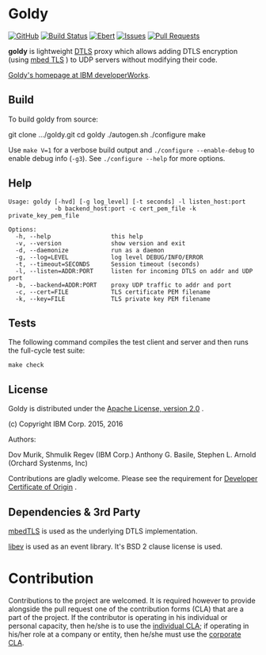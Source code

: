 # Goldy

[![GitHub](https://img.shields.io/github/license/teamorchard/goldy.svg)](https://github.com/teamorchard/goldy)
[![Build Status](https://travis-ci.org/teamorchard/goldy.svg?branch=master)](https://travis-ci.org/teamorchard/goldy)
[![Ebert](https://ebertapp.io/github/teamorchard/goldy.svg)](https://ebertapp.io/github/teamorchard/goldy)
[![Issues](https://img.shields.io/github/issues/teamorchard/goldy.svg)](https://github.com/teamorchard/goldy/issues?q=is:issue+is:open)
[![Pull Requests](https://img.shields.io/github/issues-pr/teamorchard/goldy.svg)](https://github.com/teamorchard/goldy/issues?q=is:open+is:pr)

**goldy** is lightweight [DTLS](https://en.wikipedia.org/wiki/Datagram_Transport_Layer_Security)
proxy which allows adding DTLS encryption (using [mbed TLS](https://tls.mbed.org) ) to UDP servers without modifying
their code.

[Goldy's homepage at IBM developerWorks](https://developer.ibm.com/open/goldy/).

## Build

To build goldy from source:

  git clone .../goldy.git
  cd goldy
  ./autogen.sh
  ./configure
  make

Use `make V=1` for a verbose build output and `./configure --enable-debug` to
enable debug info (`-g3`).  See `./configure --help` for more options.

## Help

    Usage: goldy [-hvd] [-g log_level] [-t seconds] -l listen_host:port
                 -b backend_host:port -c cert_pem_file -k private_key_pem_file

    Options:
      -h, --help                 this help
      -v, --version              show version and exit
      -d, --daemonize            run as a daemon
      -g, --log=LEVEL            log level DEBUG/INFO/ERROR
      -t, --timeout=SECONDS      Session timeout (seconds)
      -l, --listen=ADDR:PORT     listen for incoming DTLS on addr and UDP port
      -b, --backend=ADDR:PORT    proxy UDP traffic to addr and port
      -c, --cert=FILE            TLS certificate PEM filename
      -k, --key=FILE             TLS private key PEM filename

## Tests

The following command compiles the test client and server and then runs the
full-cycle test suite:

    make check

## License

Goldy is distributed under the [Apache License, version 2.0](LICENSE) .

(c) Copyright IBM Corp. 2015, 2016

Authors:

Dov Murik, Shmulik Regev (IBM Corp.)
Anthony G. Basile, Stephen L. Arnold (Orchard Systenms, Inc)

Contributions are gladly welcome. Please see the requirement for [Developer Certificate of Origin](CONTRIBUTING.md) .

## Dependencies & 3rd Party

[mbedTLS](https://tls.mbed.org/) is used as the underlying DTLS implementation.

[libev](http://software.schmorp.de/pkg/libev.html) is used as an event library. It's BSD 2 clause license is used.

# Contribution

Contributions to the project are welcomed. It is required however to provide alongside the pull request one of the contribution forms (CLA) that are a part of the project. If the contributor is operating in his individual or personal capacity, then he/she is to use the [individual CLA](./CLA-Individual.txt); if operating in his/her role at a company or entity, then he/she must use the [corporate CLA](CLA-Corporate.txt).
